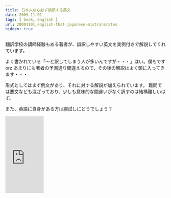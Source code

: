 ```yaml
---
title: 日本人なら必ず誤訳する英文
date: 2009-11-01
tags: [ book, english ]
url: 20091101_english-that-japanese-mistransrates
hidden: true
---
```

翻訳学校の講師経験もある著者が、誤訳しやすい英文を実例付きで解説してくれています。

よく書かれている「〜と訳してしまう人が多いんですが・・・」はい。僕もですorz
あまりにも著者の予測通り間違えるので、その後の解説はよく頭に入ってきます・・・

形式としてはまず例文があり、それに対する解説が加えられています。
難問では悪文なども混ざっており、少しも意味的な間違いがなく訳すのは結構難しいはず。

また、英語に自身がある方は腕試しにどうでしょう？

<iframe src="http://rcm-jp.amazon.co.jp/e/cm?lt1=_blank&bc1=FFFFFF&IS2=1&bg1=FFFFFF&fc1=000000&lc1=0000FF&t=gomlog-22&o=9&p=8&l=as1&m=amazon&f=ifr&md=1X69VDGQCMF7Z30FM082&asins=4887596898" style="width:120px;height:240px;" scrolling="no" marginwidth="0" marginheight="0" frameborder="0"></iframe>
